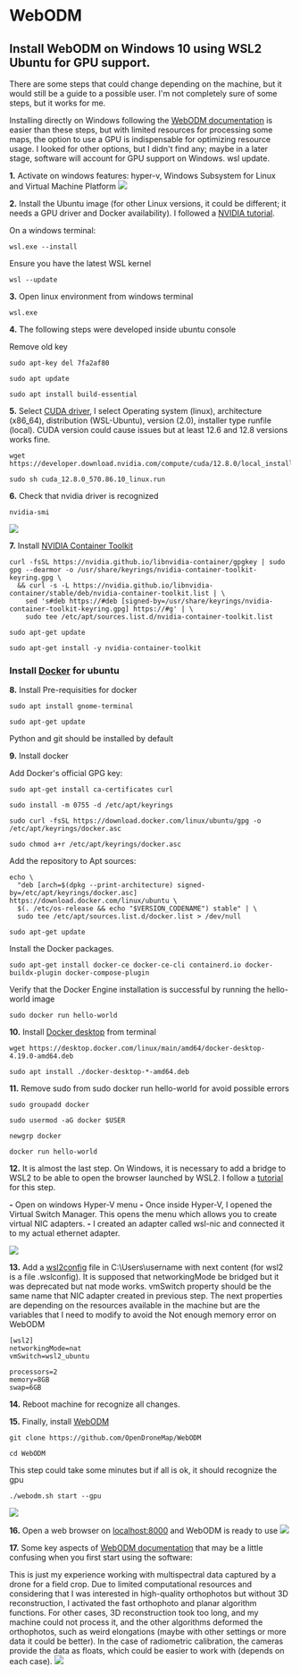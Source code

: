 # WebODM
## Install WebODM on Windows 10 using WSL2 Ubuntu for GPU support.

There are some steps that could change depending on the machine, but it would still be a guide to a possible user. I'm not completely sure of some steps, but it works for me.

Installing directly on Windows following the <a href="https://docs.opendronemap.org/installation/" target="_blank">WebODM documentation</a> is easier than these steps, but with limited resources for processing some maps, the option to use a GPU is indispensable for optimizing resource usage. I looked for other options, but I didn't find any; maybe in a later stage, software will account for GPU support on Windows.
wsl update.

  **1.** Activate on windows features: hyper-v, Windows Subsystem for Linux and Virtual Machine Platform
  <img src="features.png" />

  **2.** Install the Ubuntu image (for other Linux versions, it could be different; it needs a GPU driver and Docker availability). I followed a <a href="https://docs.nvidia.com/cuda/wsl-user-guide/index.html" target="_blank">NVIDIA tutorial</a>. 
  
  On a windows terminal:
  ```
  wsl.exe --install
  ```
  Ensure you have the latest WSL kernel
  ```
  wsl --update
  ```

  **3.** Open linux environment from windows terminal
  ```
  wsl.exe
  ```
  **4.** The following steps were developed inside ubuntu console
  
  Remove old key
  ```
  sudo apt-key del 7fa2af80
  ```
  ```
  sudo apt update
  ```
  ```
  sudo apt install build-essential
  ```
  **5.** Select  <a href="https://developer.nvidia.com/cuda-downloads?" target="_blank">CUDA driver</a>, I select Operating system (linux), architecture (x86_64), distribution (WSL-Ubuntu), version (2.0), installer type runfile (local). CUDA version could cause issues but at least 12.6 and 12.8 versions works fine.
  ```
  wget https://developer.download.nvidia.com/compute/cuda/12.8.0/local_installers/cuda_12.8.0_570.86.10_linux.run
  ```
  ```
  sudo sh cuda_12.8.0_570.86.10_linux.run
  ```

  **6.** Check that nvidia driver is recognized
  ```
  nvidia-smi
  ```
  <img src="nvidia.png" />
  
  **7.** Install <a href="https://docs.nvidia.com/datacenter/cloud-native/container-toolkit/latest/install-guide.html" target="_blank">NVIDIA Container Toolkit</a>
  ```
  curl -fsSL https://nvidia.github.io/libnvidia-container/gpgkey | sudo gpg --dearmor -o /usr/share/keyrings/nvidia-container-toolkit-keyring.gpg \
    && curl -s -L https://nvidia.github.io/libnvidia-container/stable/deb/nvidia-container-toolkit.list | \
      sed 's#deb https://#deb [signed-by=/usr/share/keyrings/nvidia-container-toolkit-keyring.gpg] https://#g' | \
      sudo tee /etc/apt/sources.list.d/nvidia-container-toolkit.list
  ```
  ```
  sudo apt-get update
  ```
  ```
  sudo apt-get install -y nvidia-container-toolkit
  ```
  ### Install <a href="https://docs.docker.com/desktop/install/ubuntu/" target="_blank">Docker</a> for ubuntu
  
  **8.** Install Pre-requisities for docker
  
  ```
  sudo apt install gnome-terminal
  ```
 
  ```
  sudo apt-get update
  ```
     
  Python and git should be installed by default
     
  **9.** Install docker 
  
  Add Docker's official GPG key:
  ```
  sudo apt-get install ca-certificates curl
  ```
  ```
  sudo install -m 0755 -d /etc/apt/keyrings
  ```
  ```
  sudo curl -fsSL https://download.docker.com/linux/ubuntu/gpg -o /etc/apt/keyrings/docker.asc
  ```
  ```
  sudo chmod a+r /etc/apt/keyrings/docker.asc
  ```
  Add the repository to Apt sources:
  ```
  echo \
    "deb [arch=$(dpkg --print-architecture) signed-by=/etc/apt/keyrings/docker.asc] https://download.docker.com/linux/ubuntu \
    $(. /etc/os-release && echo "$VERSION_CODENAME") stable" | \
    sudo tee /etc/apt/sources.list.d/docker.list > /dev/null
  ```
  ```
  sudo apt-get update
  ```
  Install the Docker packages.
  ```
  sudo apt-get install docker-ce docker-ce-cli containerd.io docker-buildx-plugin docker-compose-plugin
  ```
  Verify that the Docker Engine installation is successful by running the hello-world image
  ```
  sudo docker run hello-world
  ```

  **10.** Install <a href="https://medium.com/@selvamraju007/how-to-install-docker-desktop-on-ubuntu-22-04-1ebe4b2f8a14" target="_blank">Docker desktop</a> from terminal
  ```
  wget https://desktop.docker.com/linux/main/amd64/docker-desktop-4.19.0-amd64.deb
  ```
  ```
  sudo apt install ./docker-desktop-*-amd64.deb
  ```
  **11.** Remove sudo from sudo docker run hello-world for avoid possible errors
  ```
  sudo groupadd docker
  ```
  ```
  sudo usermod -aG docker $USER
  ```
  ```
  newgrp docker
  ```
  ```
  docker run hello-world
  ```

  **12.** It is almost the last step. On Windows, it is necessary to add a bridge to WSL2 to be able to open the browser launched by WSL2. I follow a <a href="https://medium.com/@petrousov/how-to-brigde-windows-subsystem-for-linux-0dc55a406a3b" target="_blank">tutorial</a> for this step.
  
   **-** Open on windows Hyper-V menu
   **-** Once inside Hyper-V, I opened the Virtual Switch Manager. This opens the menu which allows you to create virtual NIC adapters.
   **-** I created an adapter called wsl-nic and connected it to my actual ethernet adapter.

   <img src="hyperv.png" />

  **13.** Add a <a href="https://learn.microsoft.com/en-us/windows/wsl/wsl-config" target="_blank">wsl2config</a> file in C:\Users\username with next content (for wsl2 is a file .wslconfig). It is supposed that networkingMode be bridged but it was deprecated but nat mode works. vmSwitch property should be the same name that NIC adapter created in previous step. The next properties are depending on the resources available in the machine but are the variables that I need to modify to avoid the Not enough memory error on WebODM 
  ```
  [wsl2]
  networkingMode=nat
  vmSwitch=wsl2_ubuntu
  
  processors=2
  memory=8GB
  swap=6GB
  ```
  **14.** Reboot machine for recognize all changes.

  **15.** Finally, install <a href="https://docs.opendronemap.org/installation/" target="_blank">WebODM</a>
  ```
  git clone https://github.com/OpenDroneMap/WebODM
  ```
  ```
  cd WebODM
  ```
  This step could take some minutes but if all is ok, it should recognize the gpu
  ```
  ./webodm.sh start --gpu
  ```
  <img src="startWebODM.png" />
  
  **16.** Open a web browser on <a href="localhost:8000" target="_blank">localhost:8000</a> and WebODM is ready to use
  <img src="WebODM.png" />

  **17.** Some key aspects of <a href="https://docs.opendronemap.org/arguments/" target="_blank">WebODM documentation</a> that may be a little confusing when you first start using the software:
  
  This is just my experience working with multispectral data captured by a drone for a field crop. Due to limited computational resources and considering that I was interested in high-quality orthophotos but without 3D reconstruction, I activated the fast orthophoto and planar algorithm functions. For other cases, 3D reconstruction took too long, and my machine could not process it, and the other algorithms deformed the orthophotos, such as weird elongations (maybe with other settings or more data it could be better). In the case of radiometric calibration, the cameras provide the data as floats, which could be easier to work with (depends on each case). 
  <img src="setup.png" />
